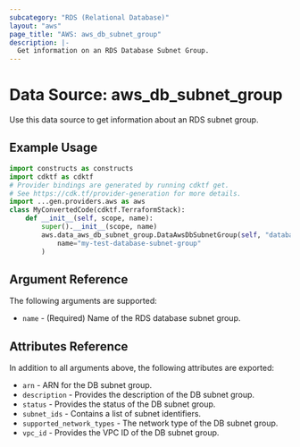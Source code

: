 ```yaml
---
subcategory: "RDS (Relational Database)"
layout: "aws"
page_title: "AWS: aws_db_subnet_group"
description: |-
  Get information on an RDS Database Subnet Group.
---
```


# Data Source: aws_db_subnet_group

Use this data source to get information about an RDS subnet group.

## Example Usage

```python
import constructs as constructs
import cdktf as cdktf
# Provider bindings are generated by running cdktf get.
# See https://cdk.tf/provider-generation for more details.
import ...gen.providers.aws as aws
class MyConvertedCode(cdktf.TerraformStack):
    def __init__(self, scope, name):
        super().__init__(scope, name)
        aws.data_aws_db_subnet_group.DataAwsDbSubnetGroup(self, "database",
            name="my-test-database-subnet-group"
        )
```

## Argument Reference

The following arguments are supported:

* `name` - (Required) Name of the RDS database subnet group.

## Attributes Reference

In addition to all arguments above, the following attributes are exported:

* `arn` - ARN for the DB subnet group.
* `description` - Provides the description of the DB subnet group.
* `status` - Provides the status of the DB subnet group.
* `subnet_ids` - Contains a list of subnet identifiers.
* `supported_network_types` - The network type of the DB subnet group.
* `vpc_id` - Provides the VPC ID of the DB subnet group.

<!-- cache-key: cdktf-0.17.0-pre.15 input-fe283206afafdb84d5fed83e9e7f91b8d6c8f73d84b3a013b6c70767e00db477 -->
